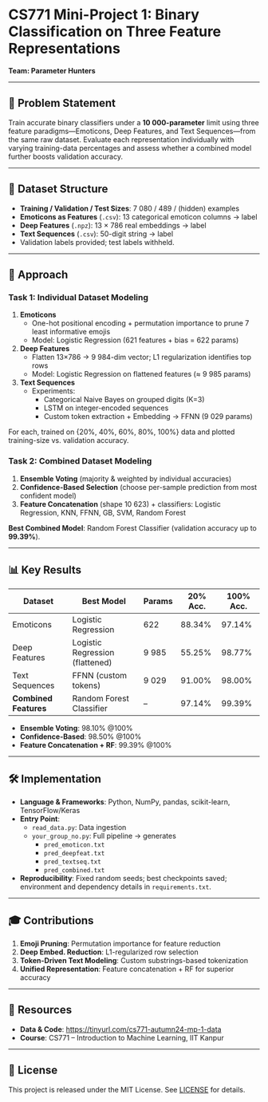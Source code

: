 # CS771 Mini-Project 1: Binary Classification on Three Feature Representations

**Team: Parameter Hunters**

---

## 🎯 Problem Statement  
Train accurate binary classifiers under a **10 000-parameter** limit using three feature paradigms—Emoticons, Deep Features, and Text Sequences—from the same raw dataset. Evaluate each representation individually with varying training-data percentages and assess whether a combined model further boosts validation accuracy.

---

## 📂 Dataset Structure  
- **Training / Validation / Test Sizes**: 7 080 / 489 / (hidden) examples  
- **Emoticons as Features** (`.csv`): 13 categorical emoticon columns → label  
- **Deep Features** (`.npz`): 13 × 786 real embeddings → label  
- **Text Sequences** (`.csv`): 50-digit string → label  
- Validation labels provided; test labels withheld.

---

## 🚀 Approach  

### Task 1: Individual Dataset Modeling  
1. **Emoticons**  
   - One-hot positional encoding + permutation importance to prune 7 least informative emojis  
   - Model: Logistic Regression (621 features + bias = 622 params)  
2. **Deep Features**  
   - Flatten 13×786 → 9 984-dim vector; L1 regularization identifies top rows  
   - Model: Logistic Regression on flattened features (≈ 9 985 params)  
3. **Text Sequences**  
   - Experiments:  
     - Categorical Naive Bayes on grouped digits (K=3)  
     - LSTM on integer-encoded sequences  
     - Custom token extraction + Embedding → FFNN (9 029 params)  

For each, trained on {20%, 40%, 60%, 80%, 100%} data and plotted training-size vs. validation accuracy.

### Task 2: Combined Dataset Modeling  
1. **Ensemble Voting** (majority & weighted by individual accuracies)  
2. **Confidence-Based Selection** (choose per-sample prediction from most confident model)  
3. **Feature Concatenation** (shape 10 623) + classifiers: Logistic Regression, KNN, FFNN, GB, SVM, Random Forest  

**Best Combined Model**: Random Forest Classifier (validation accuracy up to **99.39%**).

---

## 📊 Key Results  

| Dataset               | Best Model                       | Params  | 20% Acc. | 100% Acc. |
|-----------------------|----------------------------------|---------|----------|-----------|
| Emoticons             | Logistic Regression              | 622     | 88.34%   | 97.14%    |
| Deep Features         | Logistic Regression (flattened)  | 9 985   | 55.25%   | 98.77%    |
| Text Sequences        | FFNN (custom tokens)             | 9 029   | 91.00%   | 98.00%    |
| **Combined Features** | Random Forest Classifier         | –       | 97.14%   | 99.39%    |

- **Ensemble Voting**: 98.10% @100%  
- **Confidence-Based**: 98.50% @100%  
- **Feature Concatenation + RF**: 99.39% @100%  

---

## 🛠️ Implementation  

- **Language & Frameworks**: Python, NumPy, pandas, scikit-learn, TensorFlow/Keras  
- **Entry Point**:  
  - `read_data.py`: Data ingestion  
  - `your_group_no.py`: Full pipeline → generates  
    - `pred_emoticon.txt`  
    - `pred_deepfeat.txt`  
    - `pred_textseq.txt`  
    - `pred_combined.txt`  
- **Reproducibility**: Fixed random seeds; best checkpoints saved; environment and dependency details in `requirements.txt`.

---

## 🎓 Contributions  

1. **Emoji Pruning**: Permutation importance for feature reduction  
2. **Deep Embed. Reduction**: L1-regularized row selection  
3. **Token-Driven Text Modeling**: Custom substrings-based tokenization  
4. **Unified Representation**: Feature concatenation + RF for superior accuracy  

---

## 🔗 Resources  

- **Data & Code**: https://tinyurl.com/cs771-autumn24-mp-1-data  
- **Course**: CS771 – Introduction to Machine Learning, IIT Kanpur  

---

## 📜 License  
This project is released under the MIT License. See [LICENSE](LICENSE) for details.  
